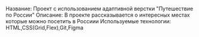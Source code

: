 Название: Проект с использованием адаптивной верстки "Путешествие по России"
Описание: В проекте рассказывается о интересных местах которые можно посетить в Россиии
Используемые технологии: HTML,CSS(Grid,Flex),Git,Figma
